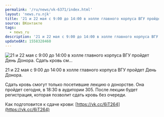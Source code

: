 ```yaml
---
permalink: '/ru/news/vk-6371/index.html'
layout: 'news.ru.njk'
title: '21 и 22 мая с 9:00 до 14:00 в холле главного корпуса ВГУ пройдет День Донора. Сдать кровь см'
source: ВКонтакте
tags:
  - news_ru
description: '21 и 22 мая с 9:00 до 14:00 в холле главного корпуса ВГУ пройдет День Донора. Сдать кровь см…'
updatedAt: 1558328460
---
```

![21 и 22 мая с 9:00 до 14:00 в холле главного корпуса ВГУ пройдет День Донора. Сдать кровь см…](https://sun9-58.userapi.com/impf/c851024/v851024801/121e21/cMjpHdfRVso.jpg?size=1200x766&quality=96&proxy=1&sign=3e86b60498cbbf29294a25013228c265&c_uniq_tag=qSj-73gnOT6QlUG2zNwVf0siA_16gEutq8pLCdaL70M&type=album)

21 и 22 мая с 9:00 до 14:00 в холле главного корпуса ВГУ пройдет День Донора.

Сдать кровь смогут только посетившие лекцию о донорстве. Она пройдет сегодня, в 18:30 в аудитории 305. После лекции будет регистрация, которая позволит сдать кровь без очереди.

Как подготовится к сдаче крови: [https://vk.cc/6iT264](https://vk.cc/6iT264)
